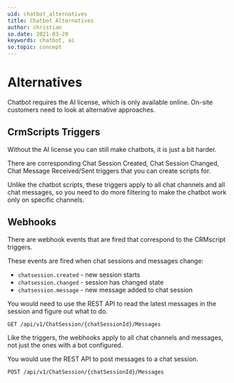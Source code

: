 ```yaml
---
uid: chatbot_alternatives
title: Chatbot Alternatives
author: christian
so.date: 2021-03-29
keywords: chatbot, ai
so.topic: concept
---
```


# Alternatives

Chatbot requires the AI license, which is only available online. On-site customers need to look at alternative approaches.

## CrmScripts Triggers

Without the AI license you can still make chatbots, it is just a bit harder.

There are corresponding Chat Session Created, Chat Session Changed, Chat Message Received/Sent triggers that you can create scripts for.

Unlike the chatbot scripts, these triggers apply to all chat channels and all chat messages, so you need to do more filtering to make the chatbot work only on specific channels.

## Webhooks

There are webhook events that are fired that correspond to the CRMscript triggers. 

These events are fired when chat sessions and messages change:

* `chatsession.created` - new session starts
* `chatsession.changed` - session has changed state
* `chatsession.message` - new message added to chat session

You would need to use the REST API to read the latest messages in the session and figure out what to do. 

    GET /api/v1/ChatSession/{chatSessionId}/Messages

Like the triggers, the webhooks apply to all chat channels and messages, not just the ones with a bot configured.

You would use the REST API to post messages to a chat session.

    POST /api/v1/ChatSession/{chatSessionId}/Messages

